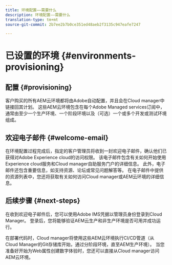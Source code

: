 ```yaml
---
title: 环境配置——需要什么
description: 环境配置——需要什么
translation-type: tm+mt
source-git-commit: 2b7ee2b7b0ce351ed48aeb2f3135c947eafe7247

---
```



# 已设置的环境 {#environments-provisioning}

## 配置 {#provisioning}

客户购买的所有AEM云环境都将由Adobe自动配置，并且会在Cloud manager中链接回其计划。 这些AEM云环境包含在每个Adobe Managed services订阅中，通常由至少一个生产环境、一个阶段环境以及（可选）一个或多个开发或测试环境组成。

## 欢迎电子邮件 {#welcome-email}

在环境配置过程完成后，指定的客户管理员将收到一封欢迎电子邮件，确认他们已获得对Adobe Experience cloud的访问权限。 该电子邮件包含有关如何开始使用Experience cloud服务和Cloud manager自助服务门户的详细信息。 此外，电子邮件还包含重要信息，如支持资源、论坛或常见问题解答等。 在电子邮件中提供的资源列表中，您还将获取有关如何访问Cloud manager或AEM云环境的详细信息。

## 后续步骤 {#next-steps}

在收到欢迎电子邮件后，您可以使用Adobe IMS凭据以管理员身份登录到Cloud Manager。 登录后，您将能够验证AEM云生产和非生产环境是否可用并成功运行。

在部署代码时，Cloud manager将使用这些AEM云环境执行CI/CD管道（从Cloud Manager的Git存储库开始，通过分阶段环境，直至AEM生产环境）。 当您准备好开始为Web属性创建数字体验时，您还可以直接从Cloud manager访问AEM云环境。
